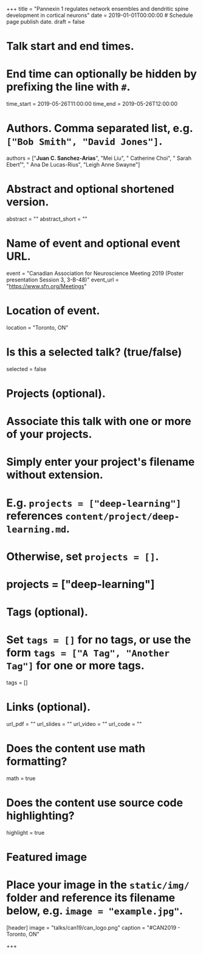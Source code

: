 +++
title = "Pannexin 1 regulates network ensembles and dendritic spine development in cortical neurons"
date = 2019-01-01T00:00:00  # Schedule page publish date.
draft = false

# Talk start and end times.
#   End time can optionally be hidden by prefixing the line with `#`.
time_start = 2019-05-26T11:00:00
time_end = 2019-05-26T12:00:00

# Authors. Comma separated list, e.g. `["Bob Smith", "David Jones"]`.
authors = ["**Juan C. Sanchez-Arias**", "Mei Liu", " Catherine Choi", " Sarah Ebert¹", " Ana De Lucas-Rius", "Leigh Anne Swayne"]

# Abstract and optional shortened version.
abstract = ""
abstract_short = ""

# Name of event and optional event URL.
event = "Canadian Association for Neuroscience Meeting 2019 (Poster presentation Session 3, 3-B-48)"
event_url = "https://www.sfn.org/Meetings"

# Location of event.
location = "Toronto, ON"

# Is this a selected talk? (true/false)
selected = false

# Projects (optional).
#   Associate this talk with one or more of your projects.
#   Simply enter your project's filename without extension.
#   E.g. `projects = ["deep-learning"]` references `content/project/deep-learning.md`.
#   Otherwise, set `projects = []`.
# projects = ["deep-learning"]

# Tags (optional).
#   Set `tags = []` for no tags, or use the form `tags = ["A Tag", "Another Tag"]` for one or more tags.
tags = []

# Links (optional).
url_pdf = ""
url_slides = ""
url_video = ""
url_code = ""

# Does the content use math formatting?
math = true

# Does the content use source code highlighting?
highlight = true

# Featured image
# Place your image in the `static/img/` folder and reference its filename below, e.g. `image = "example.jpg"`.
[header]
image = "talks/can19/can_logo.png"
caption = "#CAN2019 - Toronto, ON"

+++

